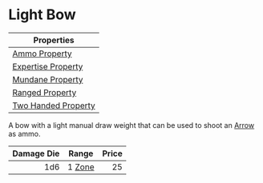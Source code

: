 # Light Bow

| Properties                                                                  |
| --------------------------------------------------------------------------- |
| [Ammo Property](../../Weapon%20Properties/Ammo%20Property.md)               |
| [Expertise Property](../../Weapon%20Properties/Expertise%20Property.md)     |
| [Mundane Property](../../Material%20Properties/Mundane%20Property.md)       |
| [Ranged Property](../../Weapon%20Properties/Ranged%20Property.md)           |
| [Two Handed Property](../../Weapon%20Properties/Two%20Handed%20Property.md) |

A bow with a light manual draw weight that can be used to shoot an [Arrow](../Ammo/Arrow.md) as ammo.

| Damage Die | Range                                                          | Price |
| ---------: | -------------------------------------------------------------- | ----: |
|        1d6 | 1 [Zone](../../../Game%20Procedures/Core%20Procedures/Zone.md) |    25 |

